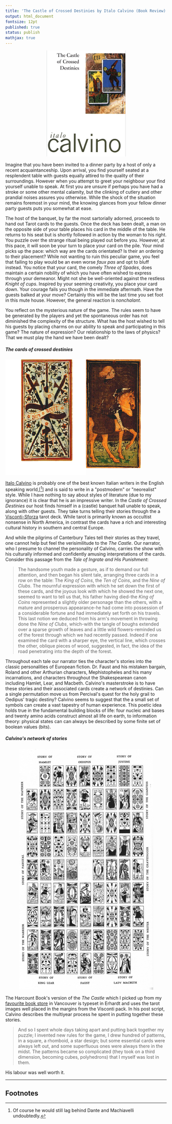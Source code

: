 ```yaml
---
title: 'The Castle of Crossed Destinies by Italo Calvino (Book Review)'
output: html_document
fontsize: 12pt
published: true
status: publish
mathjax: true
---
```


<p align="center">
<img src="/figures/castle.png">
</p>

Imagine that you have been invited to a dinner party by a host of only a recent acquaintanceship. Upon arrival, you find yourself seated at a resplendent table with guests equally attired to the quality of their surroundings. However when you attempt to greet your neighbour your find yourself unable to speak. At first you are unsure if perhaps you have had a stroke or some other mental calamity, but the clinking of cutlery and other prandial noises assures you otherwise. While the shock of the situation remains foremost in your mind, the knowing glances from your fellow dinner party guests puts you somewhat at ease.

The host of the banquet, by far the most sartorially adorned, proceeds to hand out Tarot cards to the guests. Once the deck has been dealt, a man on the opposite side of your table places his card in the middle of the table. He returns to his seat but is shortly followed in action by the woman to his right. You puzzle over the strange ritual being played out before you. However, at this pace, it will soon be your turn to place your card on the pile. Your mind picks up the pace: which way are the cards orientated? Is their an ordering to their placement? While not wanting to ruin this peculiar game, you feel that failing to play would be an even worse *faux pas* and opt to bluff instead. You notice that your card, the comely *Three of Spades*, does maintain a certain nobility of which you have often wished to express through your demeanor. Might not she be well-oriented against the restless *Knight of cups*. Inspired by your seeming creativity, you place your card down. Your courage fails you though in the immediate aftermath. Have the guests balked at your move? Certainly this will be the last time you set foot in this mute house. However, the general reaction is *nonchalant*. 

You reflect on the mysterious nature of the game. The rules seem to have be generated by the players and yet the spontaneous order has not diminished the complexity of the structure. What has the host wished to tell his guests by placing charms on our ability to speak and participating in this game? The nature of expression? Our relationship to the laws of physics? That we must play the hand we have been dealt?

<h5> The cards of crossed destinies </h5>
<div style="display:flex;">
 <div style="flex:1;">
  <img src="/figures/spades-1.png">
 </div>
 <div style="flex:1;">
  <img src="/figures/spades-2.png">
 </div>
</div>

[Italo Calvino](https://en.wikipedia.org/wiki/Italo_Calvino) is probably one of the best known Italian writers in the English speaking world,[[^1]] and is said to write in a "postmodern" or "neorealist" style. While I have nothing to say about styles of literature (due to my ignorance) it is clear that he is an impressive writer. In the *Castle of Crossed Destinies* our host finds himself in a (castle) banquet hall unable to speak, along with other guests. They take turns telling their stories through the a [Visconti-Sforza](https://en.wikipedia.org/wiki/Visconti-Sforza_tarot_deck) tarot deck. While tarot is primarily known as occultist nonsense in North America, in contrast the cards have a rich and interesting cultural history in southern and central Europe. 

And while the pilgrims of Canterbury Tales tell their stories as they travel, one cannot help but feel the verisimilitude to the *The Castle*. Our narrator, who I presume to channel the personality of Calvino, carries the show with his culturally informed and confidently amusing interpretations of the cards. Consider this passage from the *Tale of Ingrate and His Punishment*:

> The handsome youth made a gesture, as if to demand our full attention, and then began his silent tale, arranging three cards in a row on the table: The *King of Coins*, the *Ten of Coins*, and the *Nine of Clubs*. The mournful expression with which he set down the first of these cards, and the joyous look with which he showed the next one, seemed to want to tell us that, his father having died-the *King of Coins* represented a slightly older personage than the others, with a mature and prosperous appearance-he had come into possession of a considerable fortune and had immediately set forth on his travels. This last notion we deduced from his arm's movement in throwing done the *Nine of Clubs*, which-with the tangle of boughs extended over a sparse growth of leaves and a little wild flowers-reminded us of the forest through which we had recently passed. Indeed if one examined the card with a sharper eye, the vertical line, which crosses the other, oblique pieces of wood, suggested, in fact, the idea of the road penetrating into the depth of the forest. 

Throughout each tale our narrator ties the character's stories into the classic personalities of European fiction. Dr. Faust and his mistaken bargain, Roland and other Arthurian characters, Mephistopheles and his many incarnations, and characters throughout the Shakespearean canon including Hamlet, Lear, and Macbeth. Calvino's masterstroke is to have these stories and their associated cards create a network of destinies. Can a single permutation move us from Percival's quest for the holy grail to Oedipus' tragic destiny? Calvino seems to suggest that the a small set of symbols can create a vast tapestry of human experience. This poetic idea holds true in the fundamental building blocks of life: four nucleic and bases and twenty amino acids construct almost all life on earth, to information theory: physical states can can always be described by some finite set of boolean values (bits). 

<h5> Calvino's network of stories </h5>
<p align="center">
<img src="/figures/calvino.jpg")
</p>

The Harcount Book's version of the *The Castle* which I picked up from my [favourite book store](http://paperhound.ca/) in Vancouver is typeset in Erhardt and uses the tarot images well placed in the margins from the Visconti pack. In his post script, Calvino describes the multiyear process he spent in putting together these stories.

> And so I spent whole days taking apart and putting back together my puzzle; I invented new rules for the game, I drew hundred of patterns, in a square, a rhomboid, a star design; but some essential cards were always left out, and some superfluous ones were always there in the midst. The patterns became so complicated (they took on a third dimension, becoming cubes, polyhedrons) that I myself was lost in them.

His labour was well worth it.

* * * 

## Footnotes

[^1]: Of course he would still lag behind Dante and Machiavelli undoubtedly. 

